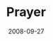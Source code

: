 ---
layout: message
category: message
series: "Core Strength"
title: "Prayer"
date: 2008-09-27
audio-description: "Chuck Mingo discusses prayer as an essential ingredient in building up our spiritual core. "
audio: "http://s3.amazonaws.com/crossroadsaudiomessages/092708Service.mp3"
audio-title: "Core Strength&#58; Prayer"
audio-duration: "41:59"
program-description: "Chuck Mingo discusses prayer as an essential ingredient in building up our spiritual core. "
program: "http://www.crossroads.net/players/media/hq/0927_28Program.pdf"
program-title: "Core Strength: Prayer (Program)"
notes-description: "Chuck Mingo discusses prayer as an essential ingredient in building up our spiritual core.  "
notes: "http://www.crossroads.net/players/media/hq/092808StudyNotes.pdf "
notes-title: "Core Strength&#58; Prayer (Study Notes)"
video-description: "Chuck Mingo discusses prayer as an essential ingredient in building up our spiritual core. "
video-title: "Core Strength&#58; Prayer"
video: "https://s3.amazonaws.com/crossroadsvideomessages/092708Service.mp4"
video-poster: "https://www.crossroads.net/uploadedfiles/092808ServiceStill.jpg"
---